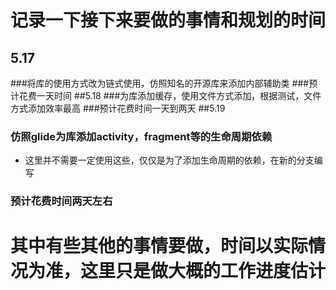 # 记录一下接下来要做的事情和规划的时间

## 5.17
###将库的使用方式改为链式使用，仿照知名的开源库来添加内部辅助类
###预计花费一天时间
##5.18
###为库添加缓存，使用文件方式添加，根据测试，文件方式添加效率最高
###预计花费时间一天到两天
##5.19
### 仿照glide为库添加activity，fragment等的生命周期依赖
* 这里并不需要一定使用这些，仅仅是为了添加生命周期的依赖，在新的分支编写
### 预计花费时间两天左右


# 其中有些其他的事情要做，时间以实际情况为准，这里只是做大概的工作进度估计
